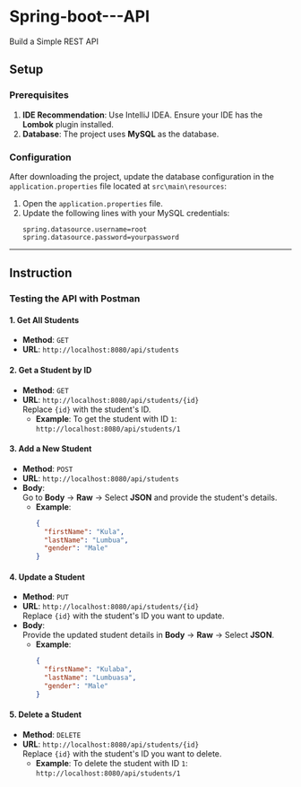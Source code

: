 # Spring-boot---API  
Build a Simple REST API  

## Setup  

### Prerequisites  
1. **IDE Recommendation**: Use IntelliJ IDEA. Ensure your IDE has the **Lombok** plugin installed.  
2. **Database**: The project uses **MySQL** as the database.  

### Configuration  
After downloading the project, update the database configuration in the `application.properties` file located at `src\main\resources`:  

1. Open the `application.properties` file.  
2. Update the following lines with your MySQL credentials:  
   ```properties
   spring.datasource.username=root  
   spring.datasource.password=yourpassword  
   ```  

---

## Instruction  

### Testing the API with Postman  

#### 1. **Get All Students**  
- **Method**: `GET`  
- **URL**: `http://localhost:8080/api/students`  

#### 2. **Get a Student by ID**  
- **Method**: `GET`  
- **URL**: `http://localhost:8080/api/students/{id}`  
  Replace `{id}` with the student's ID.  
  - **Example**: To get the student with ID `1`:  
    `http://localhost:8080/api/students/1`  

#### 3. **Add a New Student**  
- **Method**: `POST`  
- **URL**: `http://localhost:8080/api/students`  
- **Body**:  
  Go to **Body** -> **Raw** -> Select **JSON** and provide the student's details.  
  - **Example**:  
    ```json
    {
      "firstName": "Kula",
      "lastName": "Lumbua",
      "gender": "Male"
    }
    ```  

#### 4. **Update a Student**  
- **Method**: `PUT`  
- **URL**: `http://localhost:8080/api/students/{id}`  
  Replace `{id}` with the student's ID you want to update.  
- **Body**:  
  Provide the updated student details in **Body** -> **Raw** -> Select **JSON**.  
  - **Example**:  
    ```json
    {
      "firstName": "Kulaba",
      "lastName": "Lumbuasa",
      "gender": "Male"
    }
    ```  

#### 5. **Delete a Student**  
- **Method**: `DELETE`  
- **URL**: `http://localhost:8080/api/students/{id}`  
  Replace `{id}` with the student's ID you want to delete.  
  - **Example**: To delete the student with ID `1`:  
    `http://localhost:8080/api/students/1`  
